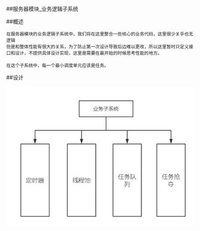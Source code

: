 ##服务器模块_业务逻辑子系统


##概述

    在服务器模块的业务逻辑子系统中，我们将在这里整合一些核心的业务代码，这里很少关乎也无逻辑
    但是和整体性能有很大的关系，为了防止第一次设计导致后边难以更改，所以这里暂时只定义接口和设计，不提供具体设计实现，这里是需要在最开始的时候思考性能的地方。
    
    在这个子系统中，每一个最小调度单元应该是任务。
    
##设计

![ss](../image/服务器业务逻辑子系统.png)
